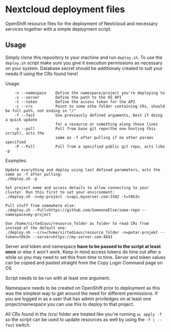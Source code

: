 # Nextcloud deployment files
OpenShift resource files for the deployment of Nextcloud and necessary services together with a simple deployment script.

## Usage

Simply clone this repository to your machine and run `deploy.sh`.
To use the `deploy.sh` script make sure you give it execution permissions as necessary on your system.
Database secret should be additionaly created to suit your needs if using the CRs found here!

Usage:

        -n --namespace    Define the namespace/project you're deploying to
        -s --server       Define the path to the OS API
        -t --token        Define the access token for the API
        -c --crs          Point to some othe folder containing CRs, should be full path, not ending in "/"
        -f --fast         Use previously defined arguments, best if doing a quick update
                          for a resource or something along those lines
        -p --pull         Pull from base git repo(the one hosting this script), acts the
                          same as -f after pulling if no other params specified
        -P --Pull         Pull from a specified public git repo, acts like -p

Examples:
```
Update everything and deploy using last defined parameters, acts the same as -f after pulling:
./deploy.sh -p

Set project name and access details to allow connecting to your cluster. Run this first to set your environment:
./deploy.sh -n=my-project -s=api.myserver.com:3342 -t=t0k3n

Pull stuff from somewhere else:
./deploy.sh --Pull=https://github.com/SomeoneElse/some-repo --namespace=my-project

Use /home/sirtedious/resource_folder as folder to read CRs from instead of the default one:
./deploy.sh --crs=/home/sirtedious/resource_folder -n=petar-projekt --token=t0k3n --server=https://my-server.com:4843
```

Server and token and namespace __have to be passed to the script at least once__ or else it won't work. Keep in mind access tokens do time out after a while so you may need to set this from time to time.
Server and token values can be copied and pasted straight from the Copy Login Command page on OS

Script needs to be run with at least one argument. 

Namespace needs to be created on OpenShift prior to deployment as this was the simplest way to get around the need for different permissions. If you are logged in as a user that has admin priviledges on at least one project/namespace you can use this to deploy to that project.

All CRs found in the /crs/ folder are treated like you're running `oc apply -f` so the script can be used to update resources as well by using the `-f | --fast` switch.
